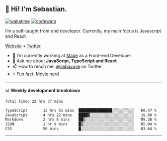## 👋 Hi! I'm Sebastian.

[![wakatime](https://wakatime.com/badge/user/df0036c6-328a-4a39-be9b-e49417ed22a1.svg)](https://wakatime.com/@df0036c6-328a-4a39-be9b-e49417ed22a1)
[![codewars](https://www.codewars.com/users/sebavuye/badges/small)](https://www.codewars.com/users/sebavuye)

I’m a self-taught front end developer. Currently, my main focus is Javascript and React

[Website](https://sebastianvuye.be) • [Twitter](https://twitter.com/sebavuye)

- 🔭 I’m currently working at [Made](https://made.be/) as a Front-end Developer
- 💬 Ask me about **JavaScript, TypeScript and React**
- 📫 How to reach me: [@sebavuye](https://twitter.com/sebavuye) on Twitter
- ⚡ Fun fact: Movie nerd

-------

📊 **Weekly development breakdown**

<!--START_SECTION:waka-->

```txt
Total Time: 22 hrs 37 mins

TypeScript       13 hrs 51 mins  ███████████████░░░░░░░░░░   60.47 %
JavaScript       4 hrs 22 mins   ████▓░░░░░░░░░░░░░░░░░░░░   19.09 %
Markdown         2 hrs 8 mins    ██▒░░░░░░░░░░░░░░░░░░░░░░   09.36 %
JSON             1 hr 9 mins     █▒░░░░░░░░░░░░░░░░░░░░░░░   05.04 %
CSS              50 mins         █░░░░░░░░░░░░░░░░░░░░░░░░   03.64 %
```

<!--END_SECTION:waka-->
-------
